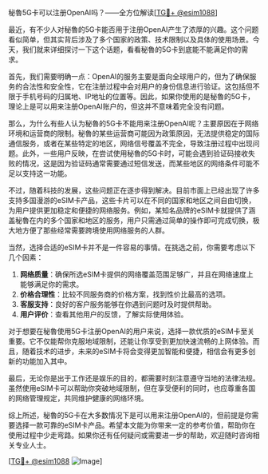 秘魯5G卡可以注册OpenAI吗？——全方位解读[[TG💪+ @esim1088](https://t.me/s/esim1088)]

最近，有不少人对秘魯的5G卡能否用于注册OpenAI产生了浓厚的兴趣。这个问题看似简单，但其实背后涉及了多个国家的政策、技术限制以及具体的使用场景。今天，我们就来详细探讨一下这个话题，看看秘魯的5G卡到底能不能满足你的需求。

首先，我们需要明确一点：OpenAI的服务主要是面向全球用户的，但为了确保服务的合法性和安全性，它在注册过程中会对用户的身份信息进行验证。这包括但不限于手机号码的归属地、IP地址的位置等。因此，如果你使用的是秘魯的5G卡，理论上是可以用来注册OpenAI账户的，但这并不意味着完全没有问题。

那么，为什么有些人认为秘魯的5G卡不能用来注册OpenAI呢？主要原因在于网络环境和运营商的限制。秘魯的某些运营商可能因为政策原因，无法提供稳定的国际通信服务，或者在某些特定的地区，网络信号覆盖不完全，导致注册过程中出现问题。此外，一些用户反映，在尝试使用秘魯的5G卡时，可能会遇到验证码接收失败的情况，这是因为验证码通常需要通过短信发送，而某些地区的网络条件可能不足以支持这一功能。

不过，随着科技的发展，这些问题正在逐步得到解决。目前市面上已经出现了许多支持多国漫游的eSIM卡产品，这些卡片可以在不同的国家和地区之间自由切换，为用户提供更加稳定和便捷的网络服务。例如，某知名品牌的eSIM卡就提供了涵盖秘魯在内的多个国家和地区的服务，用户只需通过简单的操作即可完成切换，极大地方便了那些经常需要跨境使用网络服务的人群。

当然，选择合适的eSIM卡并不是一件容易的事情。在挑选之前，你需要考虑以下几个因素：

1. **网络质量**：确保所选eSIM卡提供的网络覆盖范围足够广，并且在网络速度上能够满足你的需求。
2. **价格合理性**：比较不同服务商的价格方案，找到性价比最高的选项。
3. **客服支持**：良好的客户服务能够在你遇到问题时及时提供帮助。
4. **用户评价**：查看其他用户的反馈，了解实际使用体验。

对于想要在秘魯使用5G卡注册OpenAI的用户来说，选择一款优质的eSIM卡至关重要。它不仅能帮你克服地域限制，还能让你享受到更加快速流畅的上网体验。而且，随着技术的进步，未来的eSIM卡将会变得更加智能和便捷，相信会有更多创新的功能加入其中。

最后，无论你是出于工作还是娱乐的目的，都需要时刻注意遵守当地的法律法规。虽然使用eSIM卡可以帮助你突破地域限制，但在享受便利的同时，也应尊重各国的网络管理规定，共同维护健康的网络环境。

综上所述，秘魯的5G卡在大多数情况下是可以用来注册OpenAI的，但前提是你需要选择一款可靠的eSIM卡产品。希望本文能为你带来一定的参考价值，帮助你在使用过程中少走弯路。如果你还有任何疑问或需要进一步的帮助，欢迎随时咨询相关专业人士。

[[TG💪+ @esim1088](https://t.me/s/esim1088) ![Image](https://i.postimg.cc/4NQfJmqS/Snipaste-2025-05-13-00-14-12.png)]